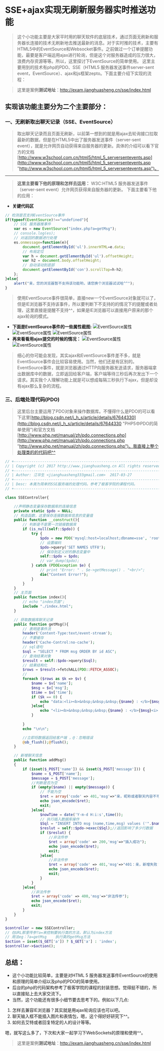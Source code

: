 # SSE+ajax实现无刷新服务器实时推送功能 #

> 这个小功能主要是大家平时用的聊天软件的底层技术，通过页面无刷新和服务器长连接的技术无刷新地去推送最新的消息。对于实时推的技术，主要有HTML5中的EventSource和Websocket事件。之前做过一个订单提醒功能，最要是客户端运用ajax进行轮询，但是这个对服务器造成的压力很大，浪费内存资源等等。所以，这里探讨下EventSource的简单使用。
> 这里主要用到的技术有php的PDO、SSE（HTML5 服务器发送事件server-sent event，EventSource）、ajax和js框架zepto。下面主要介绍下实现的流程：

> 这里是案例**测试地址**：<a href="http://exam.jianghuasheng.cn/sse/index.html" target="_blank">http://exam.jianghuasheng.cn/sse/index.html</a>

## 实现该功能主要分为二个主要部分： ##

### 一、无刷新取出聊天记录（SSE、EventSource） ###
> 取出聊天记录而且页面无刷新，以前第一想到的就是用ajax去轮询接口拉取最新的数据，但是在HTML5中出了服务器发送事件（server-sent event），就是允许网页自动获得来自服务器的更新。具体的介绍可以看下官方的文档[http://www.w3school.com.cn/html5/html_5_serversentevents.asp](http://www.w3school.com.cn/html5/html_5_serversentevents.asp "http://www.w3school.com.cn/html5/html_5_serversentevents.asp")。
------------------------
> **这里主要看下他的原理和怎样去运用：**
> W3C:HTML5 服务器发送事件（server-sent event）允许网页获得来自服务器的更新。
> 下面主要看下他的应用：

- **关键代码区**

``` javascript
// 检测是否支持EventSource事件
if(typeof(EventSource)!=="undefined"){
	// SSE 服务器推事件
	var es = new EventSource("index.php?a=getMsg");
	// console.log(es);
	// 对返回的数据进行处理
	es.onmessage=function(e){
	  	document.getElementById('ul').innerHTML=e.data;
	  	// 布局定位
	  	var h = document.getElementById('ul').offsetHeight;
	  	var h2 = document.body.offsetHeight;
	  	// 自动滚动到底部
	  	document.getElementById('con').scrollTop=h-h2;
	};
}else{
	alert("亲，您的浏览器暂不支持该功能哟，请您换个浏览器试试哈^^");
}
``` 
> 使用EventSource事件很简单，直接new一个EventSource对象就可以了，但是IE浏览器不支持该事件，所以要判断下不支持的的情况下的提醒或者处理，这里直接是提醒不支持^^，如果是IE浏览器可以直接用户原来的那个ajax轮询的模式。

- **下面是EventSource事件的一些属性截图:**
![EventSource属性](http://on225liw3.bkt.clouddn.com/sse_sse.png)
![EventSource属性](http://on225liw3.bkt.clouddn.com/sse_sse_heaer.png)
![EventSource属性](http://on225liw3.bkt.clouddn.com/sse_sse_ajax.png)
- **再来看看用ajax提交的时候的情况：**
![EventSource属性](http://on225liw3.bkt.clouddn.com/sse_ajax.png)
![EventSource属性](http://on225liw3.bkt.clouddn.com/sse_ajax_header.png)

> 细心的你可能会发现，其实ajax和EventSource事件差不多，就是EventSource事件会比较容易使用。当然，他们还是有区别的。EventSource事件，就是浏览器通过HTTP向服务器发送请求，服务器端拿出数据库中的数据，立即返回给客户端，客户端等待三秒后再次发出下一个请求。其实我个人理解功能上就是可以想成每隔三秒执行下ajax，但是却没有ajax那么复杂的流程。


### 三、后端处理代码(PDO) ###
> 这里后台主要运用了PDO对象来操作数据库。不懂得什么是PDO的可以看下这里[http://blog.csdn.net/j_h_s/article/details/67644330](http://blog.csdn.net/j_h_s/article/details/67644330 "PHP5中PDO的简单使用")和官方文档[http://www.php.net/manual/zh/pdo.connections.php](http://www.php.net/manual/zh/pdo.connections.php "http://www.php.net/manual/zh/pdo.connections.php")。我直接上整个处理类的的代码吧^^

``` php
// +----------------------------------------------------------------------
// | Copyright (c) 2017 http://www.jianghuasheng.cn All rights reserved.
// +----------------------------------------------------------------------
// | Author: 江华生 <jianghuasheng333gmail.com>  2017-03-27
// +----------------------------------------------------------------------
// | Desc: 本类为简单的SSE服务端的处理代码。参考了极客学院的课程代码。
// +----------------------------------------------------------------------

class SSEController{

	//声明静态变量保存数据库的连接信息
	private static $pdo = NULL;
	// 构造函数，这里保存连接数据库信息的变量值
	public function __construct(){
		// 判断是不是第一次链接数据库
		if (is_null(self::$pdo)) {
			try {
				$pdo = new PDO('mysql:host=localhost;dbname=sse', 'root', '',array(PDO::ATTR_PERSISTENT => true));
				// 设置编码
			    $pdo->query('SET NAMES UTF8');
			    // 保存到定义好的静态变量中
			    self::$pdo = $pdo;
			    // var_dump($pdo);
			} catch (PDOException $e) {
				// print "Error: " . $e->getMessage() . "<br/>";
				die("Content Error!");
			}
		}
	}
	// 主页面
	public function index(){
		// echo "index页面";
		include "./index.html";
	}

	// 获取数据库聊天记录
	public function getMsg(){
		// 表明是事件流
		header('Content-Type:text/event-stream');
		// 不要缓存
		header('Cache-Control:no-cache');
		// sql语句
		$sql = "SELECT * FROM msg ORDER BY id ASC";
		// 查询结果对象
		$result = self::$pdo->query($sql);
		// 结果结构化
		$rows = $result->fetchALL(PDO::FETCH_ASSOC);
		// 
		foreach ($rows as $k => $v) {
			$name = $v['name'];
			$msg = $v['msg'];
			$time = $v['time'];
			if ($k == 0) {
				echo "data:<li><b>&nbsp;&nbsp;&nbsp;{$name} : </b>{$msg}<i> ({$time})</i></li>";
			}else{
				echo "<li><b>&nbsp;&nbsp;&nbsp;{$name} : </b>{$msg}<i> ({$time})</i></li>";
			}
			
		}
		echo "\n\n";

		//立即将数据返回给客户端 ，@：忽略错误
		@ob_flush();@flush();   
	}

	// 新增聊天信息
	public function addMsg()
	{
		if (isset($_POST['name']) && isset($_POST['message'])) {
			$name = $_POST['name'];
		    $message = $_POST['message'];
		    //判断是否为空
		    if (empty($name) || empty($message)) {
		        // 不能为空
		        $ret = array('code' => 401,'msg'=>"亲，昵称或者聊天内容不可以为空哟！"); 
		        echo json_encode($ret);
		    	exit;
		    }else{
		    	$nowTime = date('Y-m-d H:i:s',time());
		    	// 执行插入数据库操作
		    	$Sql = "INSERT INTO msg (name,time,msg) values ('".$name."','".$nowTime."','".$message."');";
				$reslut = self::$pdo->exec($Sql);//返回影响了多少行数据
				if ($reslut) {
					//非法传参
				    $ret = array('code' => 200,'msg'=>"插入成功");  
				    echo json_encode($ret);
				    exit;
				}else{
					//非法传参
				    $ret = array('code' => 401,'msg'=>"401：亲，新增失败！亲您重试下...");  
				    echo json_encode($ret);
				    exit;
				}
		    }
		}else{
		    //非法传参
		    $ret = array('code' => 400,'msg'=>"非法传参");  
		    echo json_encode($ret);
		    exit;
		}
	}
}

$controller = new SSEController;
// 在URL那里传参?a=来控制要执行类的方法，默认为index方法
// 用法eg：?a=getMsg    执行类的getMsg方法
$action = isset($_GET['a']) ? $_GET['a'] : 'index';
$controller->$action();

``` 

## 总结： ##

- 这个小功能比较简单，主要是对HTML 5 服务器发送事件EventSource的使用和原理的简单介绍以及php的PDO的简单使用。
- 后台的php的代码架构参考了极客学院的课程的封装思想。觉得挺不错的，所以直接贴上去大家交流下。
- 当然，这个功能还有很多小细节要去思考下的。例如以下几点:
 1. 怎样去兼容IE浏览器？其实就是用ajax轮询应该也可以吧。
 2. 聊天输入框不能插入图片和表情包，嗯，这个得好好研究下^^。
 3. 如何去艾特或者回复特定的人的设计等等。

嗯，就写这么多了，下次和大家一起学习下WebSockets的原理和使用^^。<br>

> 这里是案例**测试地址**：<a href="http://exam.jianghuasheng.cn/sse/index.html" target="_blank">http://exam.jianghuasheng.cn/sse/index.html</a>